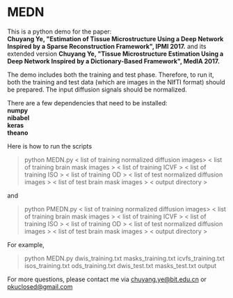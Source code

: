 # MEDN 

This is a python demo for the paper:<br />
**Chuyang Ye, "Estimation of Tissue Microstructure Using a Deep Network Inspired by a Sparse Reconstruction Framework", IPMI 2017.** and its extended version **Chuyang Ye, "Tissue Microstructure Estimation Using a Deep Network Inspired by a Dictionary-Based Framework", MedIA 2017.**

The demo includes both the training and test phase. Therefore, to run it, both the training and test data (which are images in the NIfTI format) should be prepared. The input diffusion signals should be normalized.

There are a few dependencies that need to be installed:<br />
**numpy <br />
nibabel <br />
keras <br />
theano <br />**

Here is how to run the scripts <br />
>python MEDN.py < list of training normalized diffusion images> < list of training brain mask images > < list of training ICVF > < list of training ISO > < list of training OD >   < list of test normalized diffusion images > < list of test brain mask images > < output directory > <br />

and 

>python PMEDN.py < list of training normalized diffusion images> < list of training brain mask images > < list of training ICVF > < list of training ISO > < list of training OD >   < list of test normalized diffusion images > < list of test brain mask images > < output directory > <br />

For example, <br />
>python MEDN.py dwis_training.txt masks_training.txt icvfs_training.txt isos_training.txt ods_training.txt dwis_test.txt masks_test.txt output

For more questions, please contact me via chuyang.ye@bit.edu.cn or pkuclosed@gmail.com

